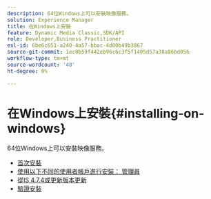 ```yaml
---
description: 64位Windows上可以安裝映像服務。
solution: Experience Manager
title: 在Windows上安裝
feature: Dynamic Media Classic,SDK/API
role: Developer,Business Practitioner
exl-id: 6be6c651-a240-4a57-bbac-4d00b49b3867
source-git-commit: 1ec8b59f442eb96c6c3f5f1405d57a38a86bd056
workflow-type: tm+mt
source-wordcount: '48'
ht-degree: 0%

---
```


# 在Windows上安裝{#installing-on-windows}

64位Windows上可以安裝映像服務。

* [首次安裝](t-first-time-installation-win.md)
* [使用以下不同的使用者帳戶進行安裝：   管理員](t-diff-account-win.md)
* [從IS 4.7.4或更新版本更新](t-update-win.md)
* [驗證安裝](t-verify-win.md)
